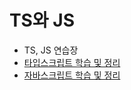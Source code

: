 # TS와 JS

- TS, JS 연습장
- [타입스크립트 학습 및 정리](https://www.notion.so/TS-783ec95b437f404797a47da17898cf0c)
- [자바스크립트 학습 및 정리](https://www.notion.so/JS-188d35fe9a8447bf84577e29a4bba39f)
